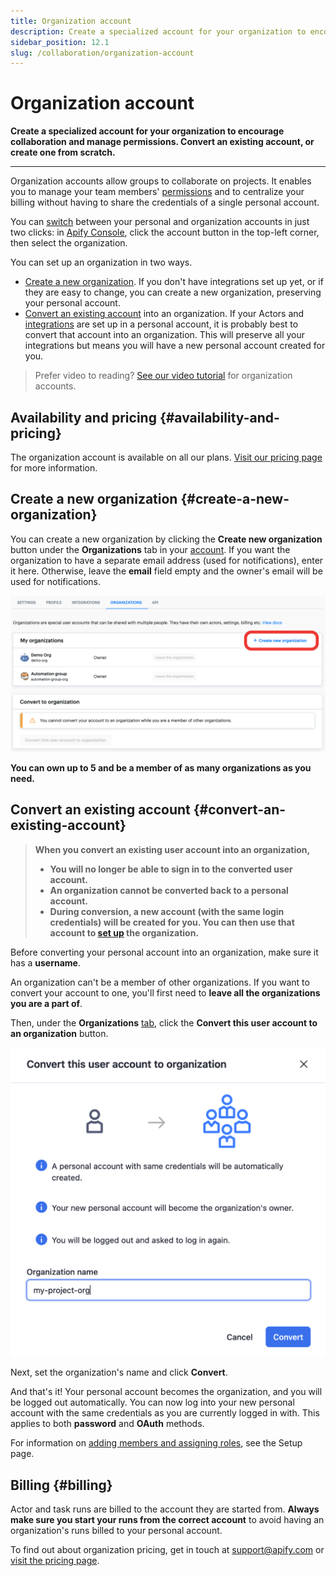 ```yaml
---
title: Organization account
description: Create a specialized account for your organization to encourage collaboration and manage permissions. Convert an existing account, or create one from scratch.
sidebar_position: 12.1
slug: /collaboration/organization-account
---
```


# Organization account

**Create a specialized account for your organization to encourage collaboration and manage permissions. Convert an existing account, or create one from scratch.**

---

Organization accounts allow groups to collaborate on projects. It enables you to manage your team members' [permissions](../list_of_permissions.md) and to centralize your billing without having to share the credentials of a single personal account.

You can [switch](./how_to_use.md) between your personal and organization accounts in just two clicks: in [Apify Console](https://console.apify.com), click the account button in the top-left corner, then select the organization.

You can set up an organization in two ways.

* [Create a new organization](#create-a-new-organization). If you don't have integrations set up yet, or if they are easy to change, you can create a new organization, preserving your personal account.
* [Convert an existing account](#convert-an-existing-account) into an organization. If your Actors and [integrations](../../integrations/index.mdx) are set up in a personal account, it is probably best to convert that account into an organization. This will preserve all your integrations but means you will have a new personal account created for you.

> Prefer video to reading? [See our video tutorial](https://www.youtube.com/watch?v=BIL6HqtnvKk) for organization accounts.

## Availability and pricing {#availability-and-pricing}

The organization account is available on all our plans. [Visit our pricing page](https://apify.com/pricing) for more information.

## Create a new organization {#create-a-new-organization}

You can create a new organization by clicking the **Create new organization** button under the **Organizations** tab in your [account](https://console.apify.com/account#/myorganizations). If you want the organization to have a separate email address (used for notifications), enter it here. Otherwise, leave the **email** field empty and the owner's email will be used for notifications.

![Create a new organization](../images/organizations/create-new-org.png)

**You can own up to 5 and be a member of as many organizations as you need.**

## Convert an existing account {#convert-an-existing-account}

> **When you convert an existing user account into an organization,**
>
> * **You will no longer be able to sign in to the converted user account.**
> * **An organization cannot be converted back to a personal account.**
> * **During conversion, a new account (with the same login credentials) will be created for you. You can then use that account to [set up](./setup.md) the organization.**

Before converting your personal account into an organization, make sure it has a **username**.

An organization can't be a member of other organizations. If you want to convert your account to one, you'll first need to **leave all the organizations you are a part of**.

Then, under the **Organizations** [tab](https://console.apify.com/account#/myorganizations), click the **Convert this user account to an organization** button.

![Convert your account to an organization](../images/organizations/convert-to-organization.png)

Next, set the organization's name and click **Convert**.

And that's it! Your personal account becomes the organization, and you will be logged out automatically. You can now log into your new personal account with the same credentials as you are currently logged in with. This applies to both **password** and **OAuth** methods.

For information on [adding members and assigning roles](./setup.md), see the Setup page.

## Billing {#billing}

Actor and task runs are billed to the account they are started from. **Always make sure you start your runs from the correct account** to avoid having an organization's runs billed to your personal account.

To find out about organization pricing, get in touch at [support@apify.com](mailto:support@apify.com?subject=Organization%20account%20pricing) or [visit the pricing page](https://apify.com/pricing).
